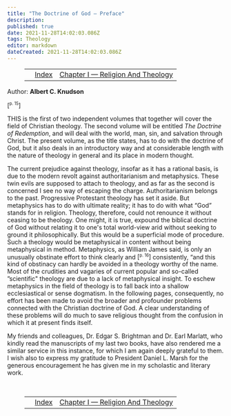 ```yaml
---
title: "The Doctrine of God — Preface"
description: 
published: true
date: 2021-11-28T14:02:03.086Z
tags: Theology
editor: markdown
dateCreated: 2021-11-28T14:02:03.086Z
---
```


<figure class="table chapter-navigator">
  <table>
    <tbody>
      <tr>
        <td></td>
        <td><a href="/en/book/Albert_C_Knudson/The_Doctrine_of_God/Index">Index</a></td>
        <td><a href="/en/book/Albert_C_Knudson/The_Doctrine_of_God/1">Chapter I — Religion And Theology</a></td>
      </tr>
    </tbody>
  </table>
</figure>

Author: **Albert C. Knudson**

<span id="p15">[<sup><small>p. 15</small></sup>]</span>

THIS is the first of two independent volumes that together will cover the field of Christian theology. The second volume will be entitled _The Doctrine of Redemption_, and will deal with the world, man, sin, and salvation through Christ. The present volume, as the title states, has to do with the doctrine of God, but it also deals in an introductory way and at considerable length with the nature of theology in general and its place in modern thought. 

The current prejudice against theology, insofar as it has a rational basis, is due to the modern revolt against authoritarianism and metaphysics. These twin evils are supposed to attach to theology, and as far as the second is concerned I see no way of escaping the charge. Authoritarianism belongs to the past. Progressive Protestant theology has set it aside. But metaphysics has to do with ultimate reality; it has to do with what “God” stands for in religion. Theology, therefore, could not renounce it without ceasing to be theology. One might, it is true, expound the biblical doctrine of God without relating it to one's total world-view arid without seeking to ground it philosophically. But this would be a superficial mode of procedure. Such a theology would be metaphysical in content without being metaphysical in method. Metaphysics, as William James said, is only an unusually obstinate effort to think clearly and <span id="p16">[<sup><small>p. 16</small></sup>]</span> consistently, “and this kind of obstinacy can hardly be avoided in a theology worthy of the name. Most of the crudities and vagaries of current popular and so-called ”scientific" theology are due to a lack of metaphysical insight. To eschew metaphysics in the field of theology is to fall back into a shallow ecclesiastical or sense dogmatism. In the following pages, consequently, no effort has been made to avoid the broader and profounder problems connected with the Christian doctrine of God. A clear understanding of these problems will do much to save religious thought from the confusion in which it at present finds itself. 

My friends and colleagues, Dr. Edgar S. Brightman and Dr. Earl Marlatt, who kindly read the manuscripts of my last two books, have also rendered me a similar service in this instance, for which I am again deeply grateful to them. I wish also to express my gratitude to President Daniel L. Marsh for the generous encouragement he has given me in my scholastic and literary work. 

<br>

<figure class="table chapter-navigator">
  <table>
    <tbody>
      <tr>
        <td></td>
        <td><a href="/en/book/Albert_C_Knudson/The_Doctrine_of_God/Index">Index</a></td>
        <td><a href="/en/book/Albert_C_Knudson/The_Doctrine_of_God/1">Chapter I — Religion And Theology</a></td>
      </tr>
    </tbody>
  </table>
</figure>